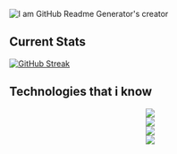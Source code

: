 
![I am GitHub Readme Generator's creator](https://scontent.fdac147-1.fna.fbcdn.net/v/t39.30808-6/408465965_2117619295257058_7259010844846063845_n.jpg?_nc_cat=111&ccb=1-7&_nc_sid=3635dc&_nc_eui2=AeG9AYsufZLH0c-SReXSomkmvc7OUpR9vO69zs5SlH287iVG3Zt6K60TjzbdF9YypSaING_TYEQnb4Cpstbhxl9f&_nc_ohc=5YHYJ4qHoIgAX9zbRSI&_nc_ht=scontent.fdac147-1.fna&oh=00_AfD__vVLgZAzDwdpVpFqcEEi2yfU_2lSE0Kd-CjHGsOgIA&oe=6578AE7D)

## Current Stats

<P align="center">
  
[![GitHub Streak](https://github-readme-streak-stats.herokuapp.com?user=SakibAlHasan10&theme=dark&hide_border=true&ring=39D5FF&fire=39D5FF&currStreakNum=39D5FF&currStreakLabel=39D5FF&dates=FFFFFF&stroke=023047&sideNums=80ED99&sideLabels=80ED99)](https://git.io/streak-stats)
</P>

## Technologies that i know

<p align="center">
  <a href="https://skillicons.dev">
    <img src="https://skillicons.dev/icons?i=html,css,js" /> <br/>
    <img src="https://skillicons.dev/icons?i=react,redux,nextjs,materialui,tailwind,firebase" /> <br/>
    <img src="https://skillicons.dev/icons?i=nodejs,express,mongodb" /> <br/>
    <img src="https://skillicons.dev/icons?i=git,github,netlify,vercel,vscode" />
  </a>
</p>
